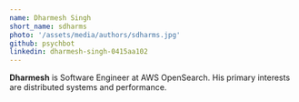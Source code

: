 ```yaml
---
name: Dharmesh Singh
short_name: sdharms
photo: '/assets/media/authors/sdharms.jpg'
github: psychbot
linkedin: dharmesh-singh-0415aa102
---
```


**Dharmesh** is Software Engineer at AWS OpenSearch. His primary interests are distributed systems and performance.
